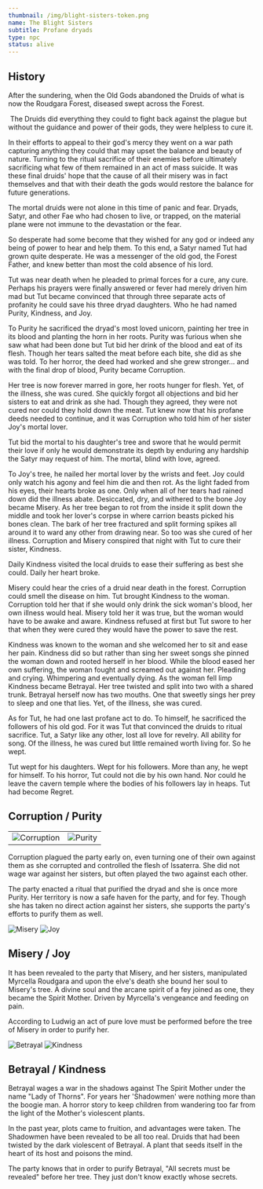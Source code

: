 ```yaml
---
thumbnail: /img/blight-sisters-token.png
name: The Blight Sisters
subtitle: Profane dryads
type: npc
status: alive
---
```

## History 

After the sundering, when the Old Gods abandoned the Druids of what is now the Roudgara Forest, diseased swept across the Forest.

 The Druids did everything they could to fight back against the plague but without the guidance and power of their gods, they were helpless to cure it.

In their efforts to appeal to their god's mercy they went on a war path capturing anything they could that may upset the balance and beauty of nature. Turning to the ritual sacrifice of their enemies before ultimately sacrificing what few of them remained in an act of mass suicide. It was these final druids' hope that the cause of all their misery was in fact themselves and that with their death the gods would restore the balance for future generations. 

The mortal druids were not alone in this time of panic and fear. Dryads, Satyr, and other Fae who had chosen to live, or trapped, on the material plane were not immune to the devastation or the fear.  

So desperate had some become that they wished for any god or indeed any being of power to hear and help them. To this end, a Satyr named Tut had grown quite desperate. He was a messenger of the old god, the Forest Father, and knew better than most the cold absence of his lord. 

Tut was near death when he pleaded to primal forces for a cure, any cure. Perhaps his prayers were finally answered or fever had merely driven him mad but Tut became convinced that through three separate acts of profanity he could save his three dryad daughters. Who he had named Purity, Kindness, and Joy. 

To Purity he sacrificed the dryad's most loved unicorn, painting her tree in its blood and planting the horn in her roots. Purity was furious when she saw what had been done but Tut bid her drink of the blood and eat of its flesh. Though her tears salted the meat before each bite, she did as she was told. To her horror, the deed had worked and she grew stronger... and with the final drop of blood, Purity became Corruption. 

Her tree is now forever marred in gore, her roots hunger for flesh. Yet, of the illness, she was cured. She quickly forgot all objections and bid her sisters to eat and drink as she had. Though they agreed, they were not cured nor could they hold down the meat. Tut knew now that his profane deeds needed to continue, and it was Corruption who told him of her sister Joy's mortal lover. 

Tut bid the mortal to his daughter's tree and swore that he would permit their love if only he would demonstrate its depth by enduring any hardship the Satyr may request of him. The mortal, blind with love, agreed. 

To Joy's tree, he nailed her mortal lover by the wrists and feet. Joy could only watch his agony and feel him die and then rot. As the light faded from his eyes, their hearts broke as one. Only when all of her tears had rained down did the illness abate. Desiccated, dry, and withered to the bone Joy became Misery. As her tree began to rot from the inside it split down the middle and took her lover's corpse in where carrion beasts picked his bones clean. The bark of her tree fractured and split forming spikes all around it to ward any other from drawing near. So too was she cured of her illness. Corruption and Misery conspired that night with Tut to cure their sister, Kindness. 

Daily Kindness visited the local druids to ease their suffering as best she could. Daily her heart broke. 

Misery could hear the cries of a druid near death in the forest. Corruption could smell the disease on him. Tut brought Kindness to the woman. Corruption told her that if she would only drink the sick woman's blood, her own illness would heal. Misery told her it was true, but the woman would have to be awake and aware. Kindness refused at first but Tut swore to her that when they were cured they would have the power to save the rest. 

Kindness was known to the woman and she welcomed her to sit and ease her pain. Kindness did so but rather than sing her sweet songs she pinned the woman down and rooted herself in her blood. While the blood eased her own suffering, the woman fought and screamed out against her. Pleading and crying. Whimpering and eventually dying. As the woman fell limp Kindness became Betrayal. Her tree twisted and split into two with a shared trunk. Betrayal herself now has two mouths. One that sweetly sings her prey to sleep and one that lies. Yet, of the illness, she was cured.

As for Tut, he had one last profane act to do. To himself, he sacrificed the followers of his old god. For it was Tut that convinced the druids to ritual sacrifice. Tut, a Satyr like any other, lost all love for revelry. All ability for song. Of the illness, he was cured but little remained worth living for. So he wept.

Tut wept for his daughters. Wept for his followers. More than any, he wept for himself. To his horror, Tut could not die by his own hand. Nor could he leave the cavern temple where the bodies of his followers lay in heaps. Tut had become Regret.

## Corruption / Purity

| | |
| ----------------------------------------------------- | ----------------------------------------- |
| ![Corruption](/img/corruption-token.png "Corruption") | ![Purity](/img/purity-token.png "Purity") |

Corruption plagued the party early on, even turning one of their own against them as she corrupted and controlled the flesh of Issaterra. She did not wage war against her sisters, but often played the two against each other. 

The party enacted a ritual that purified the dryad and she is once more Purity. Her territory is now a safe haven for the party, and for fey. Though she has taken no direct action against her sisters, she supports the party's efforts to purify them as well.

![Misery](/img/misery-token.png "Misery")
![Joy](/img/joy-token.png "Joy")

## Misery / Joy

It has been revealed to the party that Misery, and her sisters, manipulated Myrcella Roudgara and upon the elve's death she bound her soul to Misery's tree. A divine soul and the arcane spirit of a fey joined as one, they became the Spirit Mother. Driven by Myrcella's vengeance and feeding on pain.

According to Ludwig an act of pure love must be performed before the tree of Misery in order to purify her.

![Betrayal](/img/betrayal-token.png "Betrayal")
![Kindness](/img/kindness-token.png "Kindness")

## Betrayal / Kindness

Betrayal wages a war in the shadows against The Spirit Mother under the name "Lady of Thorns". For years her 'Shadowmen' were nothing more than the boogie man. A horror story to keep children from wandering too far from the light of the Mother's violescent plants. 

In the past year, plots came to fruition, and advantages were taken. The Shadowmen have been revealed to be all too real. Druids that had been twisted by the dark violescent of Betrayal. A plant that seeds itself in the heart of its host and poisons the mind. 

The party knows that in order to purify Betrayal, "All secrets must be revealed" before her tree. They just don't know exactly whose secrets.